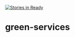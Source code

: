 [![Stories in Ready](https://badge.waffle.io/Draco33/green-services.png?label=ready&title=Ready)](https://waffle.io/Draco33/green-services)
# green-services